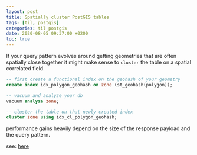 ```yaml
---
layout: post
title: Spatially cluster PostGIS tables
tags: [til, postgis]
categories: til postgis
date: 2020-08-05 09:37:00 +0200
toc: true
---
```



If your query pattern evolves around getting geometries that are often spatially close together it might make sense to `cluster` the table on a spatial correlated field.

```sql
-- first create a functional index on the geohash of your geometry
create index idx_polygon_geohash on zone (st_geohash(polygon));

-- vacuum and analyze your db
vacuum analyze zone;

-- cluster the table on that newly created index
cluster zone using idx_cl_polygon_geohash;
```

performance gains heavily depend on the size of the response payload and the query pattern.

see: [here](http://postgis.net/workshops/postgis-intro/clusterindex.html)